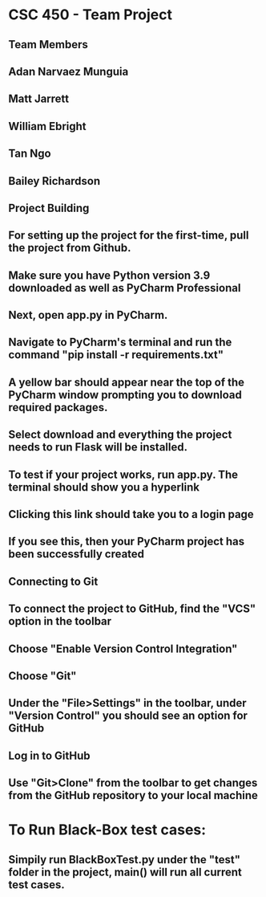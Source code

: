 # CSC 450 - Team Project
## Team Members
## Adan Narvaez Munguia
## Matt Jarrett
## William Ebright
## Tan Ngo
## Bailey Richardson
##
##
## Project Building
## For setting up the project for the first-time, pull the project from Github.
## Make sure you have Python version 3.9 downloaded as well as PyCharm Professional
## Next, open app.py in PyCharm.
## Navigate to PyCharm's terminal and run the command "pip install -r requirements.txt"
## A yellow bar should appear near the top of the PyCharm window prompting you to download required packages.
## Select download and everything the project needs to run Flask will be installed.
##
## To test if your project works, run app.py. The terminal should show you a hyperlink
## Clicking this link should take you to a login page
## If you see this, then your PyCharm project has been successfully created
##
##
##
## Connecting to Git
## To connect the project to GitHub, find the "VCS" option in the toolbar
## Choose "Enable Version Control Integration"
## Choose "Git"
## Under the "File>Settings" in the toolbar, under "Version Control" you should see an option for GitHub
## Log in to GitHub
##
##
## Use "Git>Clone" from the toolbar to get changes from the GitHub repository to your local machine
#
#
# To Run Black-Box test cases:
## Simpily run BlackBoxTest.py under the "test" folder in the project, main() will run all current test cases.
